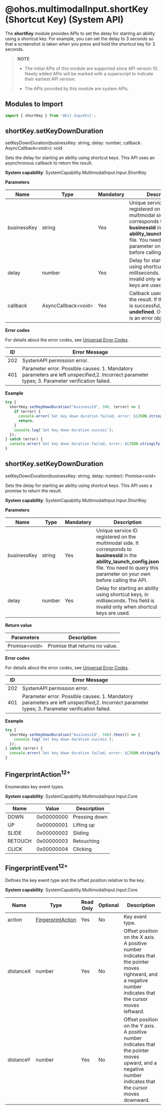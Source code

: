 #  @ohos.multimodalInput.shortKey (Shortcut Key) (System API)

The **shortKey** module provides APIs to set the delay for starting an ability using a shortcut key. For example, you can set the delay to 3 seconds so that a screenshot is taken when you press and hold the shortcut key for 3 seconds.

> **NOTE**
>
> - The initial APIs of this module are supported since API version 10. Newly added APIs will be marked with a superscript to indicate their earliest API version.
>
> - The APIs provided by this module are system APIs.

##  Modules to Import

```js
import { shortKey } from '@kit.InputKit';
```

##  shortKey.setKeyDownDuration

setKeyDownDuration(businessKey: string, delay: number, callback: AsyncCallback&lt;void&gt;): void

Sets the delay for starting an ability using shortcut keys. This API uses an asynchronous callback to return the result.

**System capability**: SystemCapability.MultimodalInput.Input.ShortKey

**Parameters**

| Name    | Type               | Mandatory| Description                                                        |
| ---------- | ------------------- | ---- | ------------------------------------------------------------ |
| businessKey| string              | Yes  | Unique service ID registered on the multimodal side. It corresponds to **businessId** in the **ability_launch_config.json** file. You need to query this parameter on your own before calling the API.|
| delay      | number              | Yes  | Delay for starting an ability using shortcut keys, in milliseconds. This field is invalid only when shortcut keys are used.|
| callback   | AsyncCallback&lt;void&gt; | Yes  | Callback used to return the result. If the operation is successful, **err** is **undefined**. Otherwise, **err** is an error object.|

**Error codes**

For details about the error codes, see [Universal Error Codes](../errorcode-universal.md).

| ID | Error Message            |
| ---- | --------------------- |
| 202  | SystemAPI permission error.  |
| 401  | Parameter error. Possible causes: 1. Mandatory parameters are left unspecified;2. Incorrect parameter types; 3. Parameter verification failed. |

**Example**

```js
try {
  shortKey.setKeyDownDuration("businessId", 500, (error) => {
    if (error) {
      console.error(`Set key down duration failed, error: ${JSON.stringify(error, [`code`, `message`])}`);
      return;
    }
    console.log(`Set key down duration success`);
  });
} catch (error) {
  console.error(`Set key down duration failed, error: ${JSON.stringify(error, [`code`, `message`])}`);
}
```

## shortKey.setKeyDownDuration

setKeyDownDuration(businessKey: string, delay: number): Promise&lt;void&gt;

Sets the delay for starting an ability using shortcut keys. This API uses a promise to return the result.

**System capability**: SystemCapability.MultimodalInput.Input.ShortKey

**Parameters**

| Name    | Type  | Mandatory| Description                                                        |
| ---------- | ------ | ---- | ------------------------------------------------------------ |
| businessKey| string | Yes  | Unique service ID registered on the multimodal side. It corresponds to **businessId** in the **ability_launch_config.json** file. You need to query this parameter on your own before calling the API.|
| delay      | number | Yes  | Delay for starting an ability using shortcut keys, in milliseconds. This field is invalid only when shortcut keys are used.|

**Return value**

| Parameters         | Description         |
| ------------- | ------------- |
| Promise&lt;void&gt; | Promise that returns no value.|

**Error codes**

For details about the error codes, see [Universal Error Codes](../errorcode-universal.md).

| ID | Error Message            |
| ---- | --------------------- |
| 202  | SystemAPI permission error.  |
| 401  | Parameter error. Possible causes: 1. Mandatory parameters are left unspecified;2. Incorrect parameter types; 3. Parameter verification failed. |

**Example**

```js
try {
  shortKey.setKeyDownDuration("businessId", 500).then(() => {
    console.log(`Set key down duration success`);
  });
} catch (error) {
  console.error(`Set key down duration failed, error: ${JSON.stringify(error, [`code`, `message`])}`);
}
```

## FingerprintAction<sup>12+</sup>

Enumerates key event types.

**System capability**: SystemCapability.MultimodalInput.Input.Core

| Name                | Value         | Description               |
| ---------------------| ---------- | --------------------|
| DOWN                 | 0x00000000 | Pressing down          |
| UP                   | 0x00000001 | Lifting up          |
| SLIDE                | 0x00000002 | Sliding          |
| RETOUCH              | 0x00000003 | Retouching          |
| CLICK                | 0x00000004 | Clicking          |


## FingerprintEvent<sup>12+</sup>

Defines the key event type and the offset position relative to the key.

**System capability**: SystemCapability.MultimodalInput.Input.Core

| Name     | Type                                      |Read Only  | Optional |Description                   |
| --------  | ------------------------                  |-------|------ |--------               |
| action    | [FingerprintAction](#fingerprintaction12)   | Yes   |  No  |Key event type.          |
| distanceX | number                                    | Yes   |  No  |Offset position on the X axis. A positive number indicates that the pointer moves rightward, and a negative number indicates that the cursor moves leftward.|
| distanceY | number                                    | Yes   |  No  |Offset position on the Y axis. A positive number indicates that the pointer moves upward, and a negative number indicates that the cursor moves downward.|
